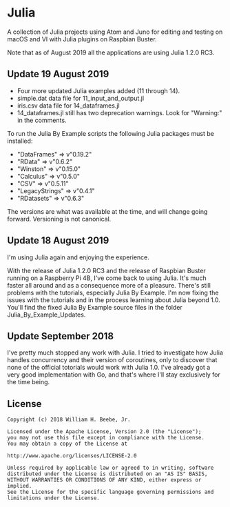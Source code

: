 # Julia

A collection of Julia projects using Atom and Juno for editing and testing
on macOS and VI with Julia plugins on Raspbian Buster.

Note that as of August 2019 all the applications are using Julia 1.2.0 RC3.

## Update 19 August 2019

* Four more updated Julia examples added (11 through 14).
* simple.dat data file for 11_input_and_output.jl
* iris.csv data file for 14_dataframes.jl
* 14_dataframes.jl still has two deprecation warnings. Look for "Warning:" in the comments.

To run the Julia By Example scripts the following Julia packages must be installed:

*  "DataFrames"    => v"0.19.2"
*  "RData"         => v"0.6.2"
*  "Winston"       => v"0.15.0"
*  "Calculus"      => v"0.5.0"
*  "CSV"           => v"0.5.11"
*  "LegacyStrings" => v"0.4.1"
*  "RDatasets"     => v"0.6.3"

The versions are what was available at the time, and will change going forward.
Versioning is not canonical.

## Update 18 August 2019

I'm using Julia again and enjoying the experience.

With the release of Julia 1.2.0 RC3 and the release of Raspbian Buster running
on a Raspberry Pi 4B, I've come back to using Julia. It's much faster all around
and as a consequence more of a pleasure. There's still problems with the tutorials,
especially Julia By Example. I'm now fixing the issues with the tutorials and in
the process learning about Julia beyond 1.0. You'll find the fixed Julia By Example
source files in the folder Julia_By_Example_Updates.

## Update September 2018

I've pretty much stopped any work with Julia. I tried to investigate how Julia handles
concurrency and their version of coroutines, only to discover that none of the official
totorials would work with Julia 1.0. I've already got a very good implementation with
Go, and that's where I'll stay exclusively for the time being.

## License

    Copyright (c) 2018 William H. Beebe, Jr.

    Licensed under the Apache License, Version 2.0 (the "License");
    you may not use this file except in compliance with the License.
    You may obtain a copy of the License at

    http://www.apache.org/licenses/LICENSE-2.0

    Unless required by applicable law or agreed to in writing, software
    distributed under the License is distributed on an "AS IS" BASIS,
    WITHOUT WARRANTIES OR CONDITIONS OF ANY KIND, either express or implied.
    See the License for the specific language governing permissions and
    limitations under the License.
